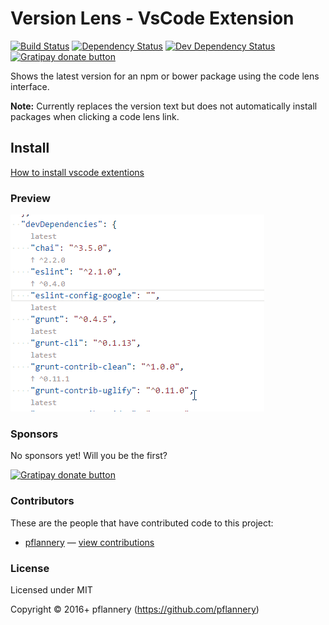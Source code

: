 # Version Lens - VsCode Extension

[![Build Status](https://img.shields.io/travis/pflannery/vscode-versionlens/master.svg)](http://travis-ci.org/pflannery/vscode-versionlens "Check this project's build status on TravisCI")
[![Dependency Status](https://img.shields.io/david/pflannery/vscode-versionlens.svg)](https://david-dm.org/pflannery/vscode-versionlens)
[![Dev Dependency Status](https://img.shields.io/david/dev/pflannery/vscode-versionlens.svg)](https://david-dm.org/pflannery/vscode-versionlens#info=devDependencies)<br/>
[![Gratipay donate button](https://img.shields.io/gratipay/pflannery.svg)](https://www.gratipay.com/pflannery/ "Donate weekly to this project using Gratipay")

Shows the latest version for an npm or bower package using the code lens interface. 

**Note:** Currently replaces the version text but does not automatically install packages when clicking a code lens link.

## Install

[How to install vscode extentions](https://code.visualstudio.com/docs/editor/extension-gallery)

### Preview

![Screenshot](images/animated-preview.gif)

### Sponsors

No sponsors yet! Will you be the first?

[![Gratipay donate button](https://img.shields.io/gratipay/pflannery.svg)](https://www.gratipay.com/pflannery/ "Donate weekly to this project using Gratipay")

### Contributors

These are the people that have contributed code to this project:

- [pflannery](https://github.com/pflannery) — [view contributions](https://github.com/pflannery/vscode-versionlens/commits?author=pflannery)

### License

Licensed under MIT

Copyright &copy; 2016+ pflannery (https://github.com/pflannery)
